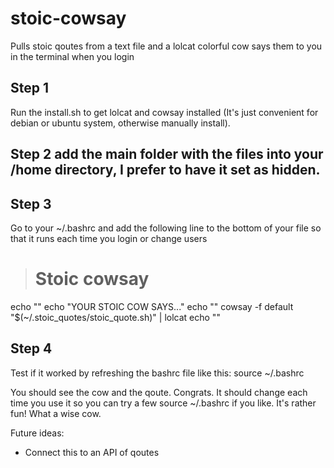 # stoic-cowsay
Pulls stoic qoutes from a text file and a lolcat colorful cow says them to you in the terminal when you login

## Step 1
Run the install.sh to get lolcat and cowsay installed (It's just convenient for debian or ubuntu system, otherwise manually install). 

## Step 2 add the main folder with the files into your /home directory, I prefer to have it set as hidden. 

## Step 3 
Go to your ~/.bashrc and add the following line to the bottom of your file so that it runs each time you login or change users

> # Stoic cowsay
echo ""
echo "YOUR STOIC COW SAYS..."
echo ""
cowsay -f default "$(~/.stoic_quotes/stoic_quote.sh)" | lolcat
echo ""

## Step 4 
Test if it worked by refreshing the bashrc file like this: source ~/.bashrc

You should see the cow and the qoute. Congrats. It should change each time you use it so you can try a few source ~/.bashrc if you like. It's rather fun! What a wise cow. 

Future ideas: 
- Connect this to an API of qoutes
